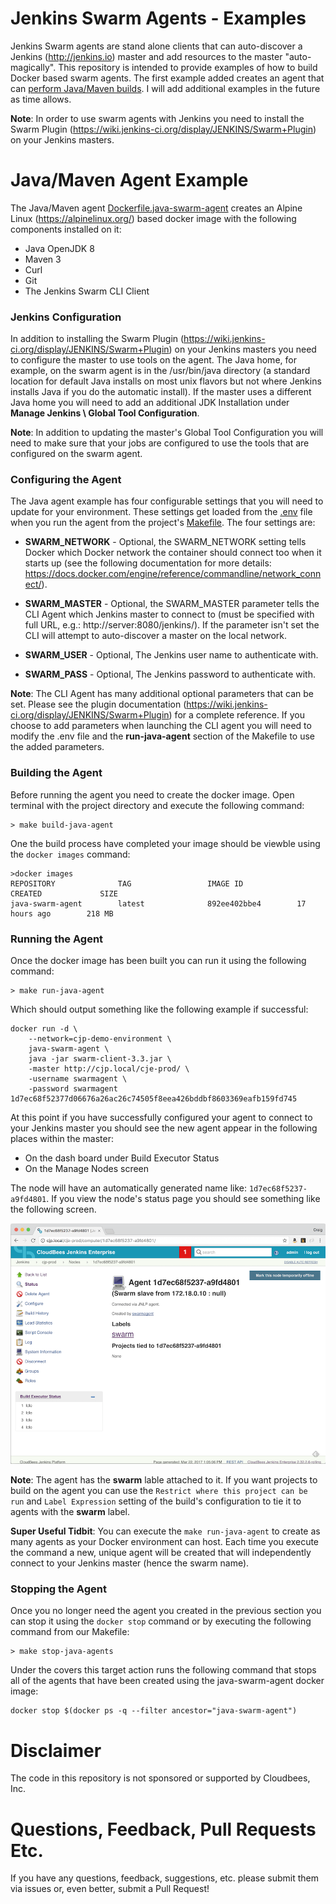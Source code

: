 # Jenkins Swarm Agents - Examples

Jenkins Swarm agents are stand alone clients that can auto-discover a Jenkins (http://jenkins.io) master and add resources to the master "auto-magically". This repository is intended to provide examples of how to build Docker based swarm agents. The first example added creates an agent that can [perform Java/Maven builds](#javamaven-agent-example). I will add additional examples in the future as time allows.

**Note**: In order to use swarm agents with Jenkins you need to install the Swarm Plugin (https://wiki.jenkins-ci.org/display/JENKINS/Swarm+Plugin) on your Jenkins masters.

# Java/Maven Agent Example

The Java/Maven agent [Dockerfile.java-swarm-agent](dockerfiles/Dockerfile.java-swarm-agent) creates an Alpine Linux (https://alpinelinux.org/) based docker image with the following components installed on it:

* Java OpenJDK 8
* Maven 3
* Curl
* Git
* The Jenkins Swarm CLI Client

### Jenkins Configuration

In addition to installing the Swarm Plugin (https://wiki.jenkins-ci.org/display/JENKINS/Swarm+Plugin) on your Jenkins masters you need to configure the master to use tools on the agent. The Java home, for example, on the swarm agent is in the /usr/bin/java directory (a standard location for default Java installs on most unix flavors but not where Jenkins installs Java if you do the automatic install). If the master uses a different Java home you will need to add an additional JDK Installation under **Manage Jenkins \ Global Tool Configuration**.

**Note**: In addition to updating the master's Global Tool Configuration you will need to make sure that your jobs are configured to use the tools that are configured on the swarm agent.

### Configuring the Agent

The Java agent example has four configurable settings that you will need to update for your environment. These settings get loaded from the [.env](.env) file when you run the agent from the project's [Makefile](Makefile). The four settings are:

* **SWARM_NETWORK** - Optional, the SWARM_NETWORK setting tells Docker which Docker network the container should connect too when it starts up (see the following documentation for more details: https://docs.docker.com/engine/reference/commandline/network_connect/).

* **SWARM_MASTER** - Optional, the SWARM_MASTER parameter tells the CLI Agent which Jenkins master to connect to (must be specified with full URL, e.g.: http://server:8080/jenkins/). If the parameter isn't set the CLI will attempt to auto-discover a master on the local network.

* **SWARM_USER** - Optional, The Jenkins user name to authenticate with.
* **SWARM_PASS** - Optional, The Jenkins password to authenticate with.

**Note**: The CLI Agent has many additional optional parameters that can be set. Please see the plugin documentation (https://wiki.jenkins-ci.org/display/JENKINS/Swarm+Plugin) for a complete reference. If you choose to add parameters when launching the CLI agent you will need to modify the .env file and the **run-java-agent** section of the Makefile to use the added parameters.


### Building the Agent

Before running the agent you need to create the docker image. Open terminal with the project directory and execute the following command:

```
> make build-java-agent
```

One the build process have completed your image should be viewble using the ```docker images``` command:

```
>docker images
REPOSITORY              TAG                 IMAGE ID            CREATED             SIZE
java-swarm-agent        latest              892ee402bbe4        17 hours ago        218 MB
```

### Running the Agent

Once the docker image has been built you can run it using the following command:

```
> make run-java-agent
```

Which should output something like the following example if successful:

```
docker run -d \
	--network=cjp-demo-environment \
	java-swarm-agent \
	java -jar swarm-client-3.3.jar \
	-master http://cjp.local/cje-prod/ \
	-username swarmagent \
	-password swarmagent
1d7ec68f52377d06676a26ac26c74505f8eea426bddbf8603369eafb159fd745
```

At this point if you have successfully configured your agent to connect to your Jenkins master you should see the new agent appear in the following places within the master:

* On the dash board under Build Executor Status
* On the Manage Nodes screen

The node will have an automatically generated name like: ```1d7ec68f5237-a9fd4801```. If you view the node's status page you should see something like the following screen.

![Example swarm agent running on a Jenkins master](images/node-screen.png)

**Note**: The agent has the **swarm** lable attached to it. If you want projects to build on the agent you can use the ```Restrict where this project can be run``` and ```Label Expression``` setting of the build's configuration to tie it to agents with the **swarm** label.

**Super Useful Tidbit**: You can execute the ```make run-java-agent``` to create as many agents as your Docker environment can host. Each time you execute the command a new, unique agent will be created that will independently connect to your Jenkins master (hence the swarm name).

### Stopping the Agent

Once you no longer need the agent you created in the previous section you can stop it using the ```docker stop``` command or by executing the following command from our Makefile:

```
> make stop-java-agents
```

Under the covers this target action runs the following command that stops all of the agents that have been created using the java-swarm-agent docker image:

```
docker stop $(docker ps -q --filter ancestor="java-swarm-agent")
``` 

# Disclaimer

The code in this repository is not sponsored or supported by Cloudbees, Inc.
 
# Questions, Feedback, Pull Requests Etc.

If you have any questions, feedback, suggestions, etc. please submit them via issues or, even better, submit a Pull Request!
 
 